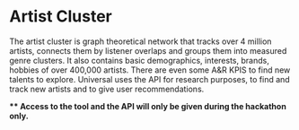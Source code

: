 # Artist Cluster

The artist cluster is graph theoretical network that tracks over 4 million artists, connects them by listener overlaps and groups them into measured genre clusters. It also contains basic demographics, interests, brands, hobbies of over 400,000 artists. There are even some A&R KPIS to find new talents to explore. Universal uses the API for research purposes, to find and track new artists and to give user recommendations.

**\*\* Access to the tool and the API will only be given during the hackathon only.**  


